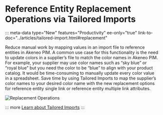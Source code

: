 # Reference Entity Replacement Operations via Tailored Imports
::: meta-data type="New" features="Productivity" ee-only="true" link-to-doc="../articles/tailored-import.html#replacement"

Reduce manual work by mapping values in an import file to reference entities in Akeneo PIM. A common use case for this functionality is the need to update colors in a supplier’s file to match the color names in Akeneo PIM. For example, your supplier may use color names such as “sky blue” or “royal blue” but you need the color to be “blue” to align with your product catalog. It would be time-consuming to manually update every color value in a spreadsheet. Save time by using Tailored Imports to map the supplier’s color names to your desired color name with the new replacement options for reference entity single link or reference entity multiple link attributes. 


![Replacement Operations](../img/replacementoperationsmalll.png)

::: more
[Learn about Tailored Imports](../articles/tailored-import.html#overview)
:::
